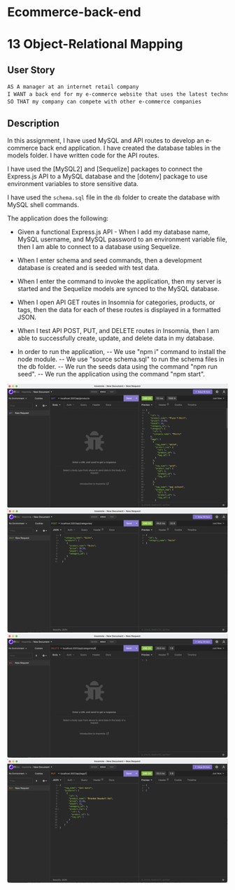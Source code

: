 # Ecommerce-back-end

# 13 Object-Relational Mapping

## User Story

```md
AS A manager at an internet retail company
I WANT a back end for my e-commerce website that uses the latest technologies
SO THAT my company can compete with other e-commerce companies
```

## Description

In this assignment, I have used MySQL and API routes to develop an e-commerce back end application. I have created the database tables in the models folder. I have written code for the API routes. 

I have used the [MySQL2] and [Sequelize] packages to connect the Express.js API to a MySQL database and the [dotenv] package to use environment variables to store sensitive data.

I have used the `schema.sql` file in the `db` folder to create the database with MySQL shell commands. 

The application does the following:

- Given a functional Express.js API - When I add my database name, MySQL username, and MySQL password to an environment variable file, then I am able to connect to a database using Sequelize.

- When I enter schema and seed commands, then a development database is created and is seeded with test data.

- When I enter the command to invoke the application, then my server is started and the Sequelize models are synced to the MySQL database.

- When I open API GET routes in Insomnia for categories, products, or tags, then the data for each of these routes is displayed in a formatted JSON.

- When I test API POST, PUT, and DELETE routes in Insomnia, then I am able to successfully create, update, and delete data in my database.

- In order to run the application, 
-- We use "npm i" command to install the node module. 
-- We use "source schema.sql" to run the schema files in the db folder.
-- We run the seeds data using the command "npm run seed".
-- We run the application using the command "npm start".

![Image](./assets/images/Screen%20Shot1.jpg)
![Image](./assets/images/Screen%20Shot2.jpg)
![Image](./assets/images/Screen%20Shot3.jpg)
![Image](./assets/images/Screen%20Shot4.jpg)


